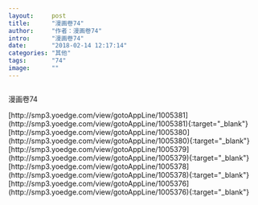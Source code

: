 ```yaml
---
layout:     post
title:      "漫画卷74"
author:     "作者：漫画卷74"
intro:      "漫画卷74"
date:       "2018-02-14 12:17:14"
categories: "其他"
tags:       "74"
image:      ""
---
```

<div style="text-align: center">
<p><img src=""/></p>
</div>
<p class="post-meta">
<span>漫画卷74</span>
</p>
[http://smp3.yoedge.com/view/gotoAppLine/1005381](http://smp3.yoedge.com/view/gotoAppLine/1005381){:target="_blank"}
[http://smp3.yoedge.com/view/gotoAppLine/1005380](http://smp3.yoedge.com/view/gotoAppLine/1005380){:target="_blank"}
[http://smp3.yoedge.com/view/gotoAppLine/1005379](http://smp3.yoedge.com/view/gotoAppLine/1005379){:target="_blank"}
[http://smp3.yoedge.com/view/gotoAppLine/1005378](http://smp3.yoedge.com/view/gotoAppLine/1005378){:target="_blank"}
[http://smp3.yoedge.com/view/gotoAppLine/1005376](http://smp3.yoedge.com/view/gotoAppLine/1005376){:target="_blank"}


